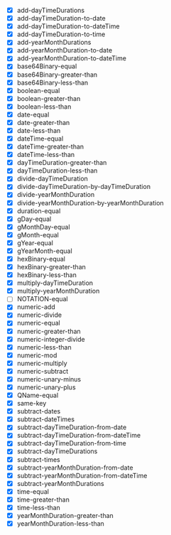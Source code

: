- [x] add-dayTimeDurations
- [x] add-dayTimeDuration-to-date
- [x] add-dayTimeDuration-to-dateTime
- [x] add-dayTimeDuration-to-time
- [x] add-yearMonthDurations
- [x] add-yearMonthDuration-to-date
- [x] add-yearMonthDuration-to-dateTime
- [x] base64Binary-equal
- [x] base64Binary-greater-than
- [x] base64Binary-less-than
- [x] boolean-equal
- [x] boolean-greater-than
- [x] boolean-less-than
- [x] date-equal
- [x] date-greater-than
- [x] date-less-than
- [x] dateTime-equal
- [x] dateTime-greater-than
- [x] dateTime-less-than
- [x] dayTimeDuration-greater-than
- [x] dayTimeDuration-less-than
- [x] divide-dayTimeDuration
- [x] divide-dayTimeDuration-by-dayTimeDuration
- [x] divide-yearMonthDuration
- [x] divide-yearMonthDuration-by-yearMonthDuration
- [x] duration-equal
- [x] gDay-equal
- [x] gMonthDay-equal
- [x] gMonth-equal
- [x] gYear-equal
- [x] gYearMonth-equal
- [x] hexBinary-equal
- [x] hexBinary-greater-than
- [x] hexBinary-less-than
- [x] multiply-dayTimeDuration
- [x] multiply-yearMonthDuration
- [ ] NOTATION-equal
- [x] numeric-add
- [x] numeric-divide
- [x] numeric-equal
- [x] numeric-greater-than
- [x] numeric-integer-divide
- [x] numeric-less-than
- [x] numeric-mod
- [x] numeric-multiply
- [x] numeric-subtract
- [x] numeric-unary-minus
- [x] numeric-unary-plus
- [x] QName-equal
- [x] same-key
- [x] subtract-dates
- [x] subtract-dateTimes
- [x] subtract-dayTimeDuration-from-date
- [x] subtract-dayTimeDuration-from-dateTime
- [x] subtract-dayTimeDuration-from-time
- [x] subtract-dayTimeDurations
- [x] subtract-times
- [x] subtract-yearMonthDuration-from-date
- [x] subtract-yearMonthDuration-from-dateTime
- [x] subtract-yearMonthDurations
- [x] time-equal
- [x] time-greater-than
- [x] time-less-than
- [x] yearMonthDuration-greater-than
- [x] yearMonthDuration-less-than
